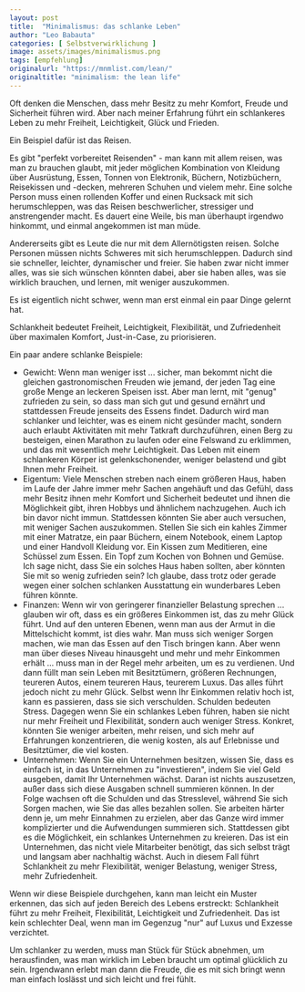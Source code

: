 ```yaml
---
layout: post
title:  "Minimalismus: das schlanke Leben"
author: "Leo Babauta"
categories: [ Selbstverwirklichung ]
image: assets/images/minimalismus.png
tags: [empfehlung]
originalurl: "https://mnmlist.com/lean/"
originaltitle: "minimalism: the lean life"
--- 
```



Oft denken die Menschen, dass mehr Besitz zu mehr Komfort, Freude und Sicherheit führen wird. Aber nach meiner Erfahrung führt ein schlankeres Leben zu mehr Freiheit, Leichtigkeit, Glück und Frieden.

Ein Beispiel dafür ist das Reisen. 

Es gibt "perfekt vorbereitet Reisenden" - man kann mit allem reisen, was man zu brauchen glaubt, mit jeder möglichen Kombination von Kleidung über Ausrüstung, Essen, Tonnen von Elektronik, Büchern, Notizbüchern, Reisekissen und -decken, mehreren Schuhen und vielem mehr. Eine solche Person muss einen rollenden Koffer und einen Rucksack mit sich herumschleppen, was das Reisen beschwerlicher, stressiger und anstrengender macht. Es dauert eine Weile, bis man überhaupt irgendwo hinkommt, und einmal angekommen ist man müde.

Andererseits gibt es Leute die nur mit dem Allernötigsten reisen.  Solche Personen müssen nichts Schweres mit sich herumschleppen. Dadurch sind sie schneller, leichter, dynamischer und freier. Sie haben zwar nicht immer alles, was sie sich wünschen könnten dabei, aber sie haben alles, was sie wirklich brauchen, und lernen, mit weniger auszukommen.

 Es ist eigentlich nicht schwer, wenn man erst einmal ein paar Dinge gelernt hat.

Schlankheit bedeutet Freiheit, Leichtigkeit, Flexibilität, und Zufriedenheit über maximalen Komfort, Just-in-Case, zu priorisieren.

Ein paar andere schlanke Beispiele:

- Gewicht: Wenn man weniger isst ... sicher, man bekommt nicht die gleichen gastronomischen Freuden wie jemand, der jeden Tag eine große Menge an leckeren Speisen isst. Aber man lernt, mit "genug" zufrieden zu sein, so dass man sich gut und gesund ernährt und stattdessen Freude jenseits des Essens findet. Dadurch wird man schlanker und leichter, was es einem nicht gesünder macht, sondern auch erlaubt Aktivitäten mit mehr Tatkraft durchzuführen, einen Berg zu besteigen, einen Marathon zu laufen oder eine Felswand zu erklimmen, und das mit wesentlich mehr Leichtigkeit. Das Leben mit einem schlankeren Körper ist gelenkschonender, weniger belastend und gibt Ihnen mehr Freiheit.
- Eigentum: Viele Menschen streben nach einem größeren Haus, haben im Laufe der Jahre immer mehr Sachen angehäuft und das Gefühl, dass mehr Besitz ihnen mehr Komfort und Sicherheit bedeutet und ihnen die Möglichkeit gibt, ihren Hobbys und ähnlichem nachzugehen. Auch ich bin davor nicht immun. Stattdessen könnten Sie aber auch versuchen, mit weniger Sachen auszukommen. Stellen Sie sich ein kahles Zimmer mit einer Matratze, ein paar Büchern, einem Notebook, einem Laptop und einer Handvoll Kleidung vor. Ein Kissen zum Meditieren, eine Schüssel zum Essen. Ein Topf zum Kochen von Bohnen und Gemüse. Ich sage nicht, dass Sie ein solches Haus haben sollten, aber könnten Sie mit so wenig zufrieden sein? Ich glaube, dass trotz oder gerade wegen einer solchen schlanken Ausstattung ein wunderbares Leben führen könnte. 
- Finanzen: Wenn wir von geringerer finanzieller Belastung sprechen ... glauben wir oft, dass es ein größeres Einkommen ist, das zu mehr Glück führt. Und auf den unteren Ebenen, wenn man aus der Armut in die Mittelschicht kommt, ist dies wahr. Man muss sich weniger Sorgen machen, wie man das Essen auf den Tisch bringen kann. Aber wenn man über dieses Niveau hinausgeht und mehr und mehr Einkommen erhält ... muss man in der Regel mehr arbeiten, um es zu verdienen. Und dann füllt man sein Leben mit Besitztümern, größeren Rechnungen, teureren Autos, einem teureren Haus, teurerem Luxus. Das alles führt jedoch nicht zu mehr Glück. Selbst wenn Ihr Einkommen relativ  hoch ist, kann es passieren, dass sie sich verschulden. Schulden bedeuten Stress. Dagegen wenn Sie ein schlankes Leben führen, haben sie nicht nur mehr Freiheit und Flexibilität, sondern auch weniger Stress. Konkret, könnten Sie weniger arbeiten, mehr reisen, und sich mehr auf Erfahrungen konzentrieren, die wenig kosten, als auf Erlebnisse und Besitztümer, die viel kosten.
- Unternehmen: Wenn Sie ein Unternehmen besitzen, wissen Sie, dass es einfach ist, in das Unternehmen zu "investieren", indem Sie viel Geld ausgeben, damit Ihr Unternehmen wächst. Daran ist nichts auszusetzen, außer dass sich diese Ausgaben schnell summieren können. In der Folge wachsen oft die Schulden und das Stresslevel, während Sie sich Sorgen machen, wie Sie das alles bezahlen sollen. Sie arbeiten härter denn je, um mehr Einnahmen zu erzielen, aber das Ganze wird immer komplizierter und die Aufwendungen summieren sich. Stattdessen gibt es die Möglichkeit, ein schlankes Unternehmen zu kreieren. Das ist ein Unternehmen, das nicht viele Mitarbeiter benötigt, das sich selbst trägt und langsam aber nachhaltig wächst. Auch in diesem Fall führt Schlankheit zu mehr Flexibilität, weniger Belastung, weniger Stress, mehr Zufriedenheit.

Wenn wir diese Beispiele durchgehen, kann man leicht ein Muster erkennen, das sich auf jeden Bereich des Lebens erstreckt: Schlankheit führt zu mehr Freiheit, Flexibilität, Leichtigkeit und Zufriedenheit. Das ist kein schlechter Deal, wenn man im Gegenzug "nur" auf Luxus und Exzesse verzichtet.

Um schlanker zu werden, muss man Stück für Stück abnehmen, um herausfinden, was man wirklich im Leben braucht um optimal glücklich zu sein. Irgendwann erlebt man dann die Freude, die es mit sich bringt wenn man einfach loslässt und sich leicht und frei fühlt.



